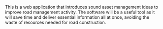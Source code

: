 This is a web application that introduces sound asset management ideas to improve road management activity. The software will be a useful tool as it will save time and deliver essential information all at once, avoiding the waste of resources needed for road construction.
